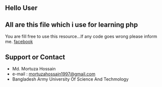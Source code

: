 ## Hello User

## All are this file which i use for learning php
You are fill free to use this resource...If any code goes wrong please inform me. [facebook](https:www.facebook.com/mdmortuza.hossain)

## Support or Contact

  - Md. Mortuza Hossain 
  - e-mail : mortuzahossain1997@gmail.com
  - Bangladesh Army University Of Science And Techmology
